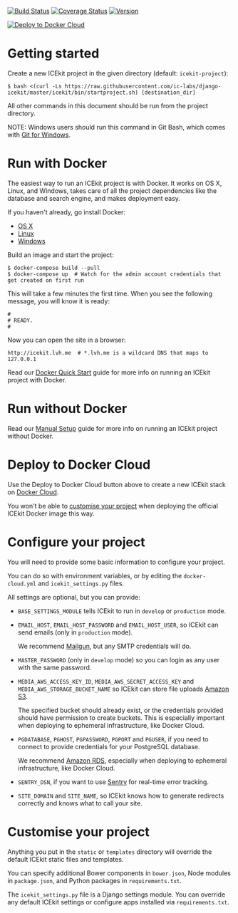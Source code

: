 [![Build Status](https://img.shields.io/travis/ic-labs/django-icekit.svg)](https://travis-ci.org/ic-labs/django-icekit)
[![Coverage Status](https://img.shields.io/coveralls/ic-labs/django-icekit.svg)](https://coveralls.io/github/ic-labs/django-icekit)
[![Version](https://img.shields.io/pypi/v/django-icekit.svg)](https://pypi.python.org/pypi/django-icekit)

[![Deploy to Docker Cloud](https://files.cloud.docker.com/images/deploy-to-dockercloud.svg)](https://cloud.docker.com/stack/deploy/)

# Getting started

Create a new ICEkit project in the given directory (default: `icekit-project`):

    $ bash <(curl -Ls https://raw.githubusercontent.com/ic-labs/django-icekit/master/icekit/bin/startproject.sh) [destination_dir]

All other commands in this document should be run from the project directory.

NOTE: Windows users should run this command in Git Bash, which comes with
[Git for Windows](https://git-for-windows.github.io/).

# Run with Docker

The easiest way to run an ICEkit project is with Docker. It works on OS X,
Linux, and Windows, takes care of all the project dependencies like the
database and search engine, and makes deployment easy.

If you haven't already, go install Docker:

  * [OS X](https://download.docker.com/mac/stable/Docker.dmg)
  * [Linux](https://docs.docker.com/engine/installation/linux/)
  * [Windows](https://download.docker.com/win/stable/InstallDocker.msi)

Build an image and start the project:

    $ docker-compose build --pull
    $ docker-compose up  # Watch for the admin account credentials that get created on first run

This will take a few minutes the first time. When you see the following
message, you will know it is ready:

    #
    # READY.
    #

Now you can open the site in a browser:

    http://icekit.lvh.me  # *.lvh.me is a wildcard DNS that maps to 127.0.0.1

Read our [Docker Quick Start](docs/docker-quick-start.md) guide for more info
on running an ICEkit project with Docker.

# Run without Docker

Read our [Manual Setup](docs/manual-setup.md) guide for more info on running an
ICEkit project without Docker.

# Deploy to Docker Cloud

Use the Deploy to Docker Cloud button above to create a new ICEkit stack on
[Docker Cloud](https://cloud.docker.com/).

You won't be able to [customise your project](#customise-your-project) when
deploying the official ICEkit Docker image this way.

# Configure your project

You will need to provide some basic information to configure your project.

You can do so with environment variables, or by editing the `docker-cloud.yml`
and `icekit_settings.py` files.

All settings are optional, but you can provide:

  * `BASE_SETTINGS_MODULE` tells ICEkit to run in `develop` or `production`
    mode.

  * `EMAIL_HOST`, `EMAIL_HOST_PASSWORD` and `EMAIL_HOST_USER`, so ICEkit can
    send emails (only in `production` mode).

    We recommend [Mailgun](http://www.mailgun.com/), but any SMTP credentials
    will do.

  * `MASTER_PASSWORD` (only in `develop` mode) so you can login as any user
    with the same password.

  * `MEDIA_AWS_ACCESS_KEY_ID`, `MEDIA_AWS_SECRET_ACCESS_KEY` and
    `MEDIA_AWS_STORAGE_BUCKET_NAME` so ICEkit can store file uploads
    [Amazon S3](https://aws.amazon.com/s3/).

    The specified bucket should already exist, or the credentials provided
    should have permission to create buckets. This is especially important when
    deploying to ephemeral infrastructure, like Docker Cloud.

  * `PGDATABASE`, `PGHOST`, `PGPASSWORD`, `PGPORT` and `PGUSER`, if you need to
    connect to provide credentials for your PostgreSQL database.

    We recommend [Amazon RDS](https://aws.amazon.com/rds/), especially when
    deploying to ephemeral infrastructure, like Docker Cloud.

  * `SENTRY_DSN`, if you want to use [Sentry](https://getsentry.com/) for
    real-time error tracking.

  * `SITE_DOMAIN` and `SITE_NAME`, so ICEkit knows how to generate redirects
    correctly and knows what to call your site.

# Customise your project

Anything you put in the `static` or `templates` directory will override the
default ICEkit static files and templates.

You can specify additional Bower components in `bower.json`, Node modules in
`package.json`, and Python packages in `requirements.txt`.

The `icekit_settings.py` file is a Django settings module. You can override any
default ICEkit settings or configure apps installed via `requirements.txt`.
